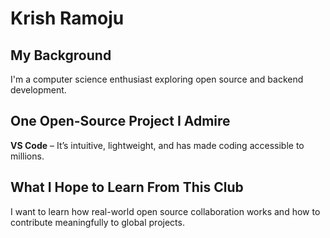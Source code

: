 # Krish Ramoju

## My Background
I'm a computer science enthusiast exploring open source and backend development.

## One Open-Source Project I Admire
**VS Code** – It’s intuitive, lightweight, and has made coding accessible to millions.

## What I Hope to Learn From This Club
I want to learn how real-world open source collaboration works and how to contribute meaningfully to global projects.
